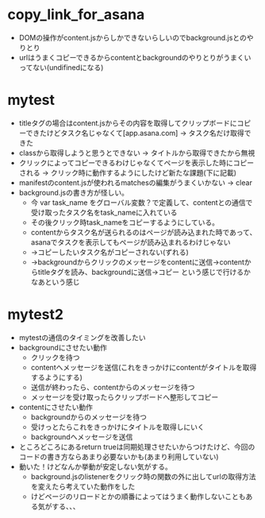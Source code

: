 # copy_link_for_asana
- DOMの操作がcontent.jsからしかできないらしいのでbackground.jsとのやりとり
- urlはうまくコピーできるからcontentとbackgroundのやりとりがうまくいってない(undifinedになる)

# mytest
- titleタグの場合はcontent.jsからその内容を取得してクリップボードにコピーできたけどタスク名じゃなくて[app.asana.com] -> タスク名だけ取得できた
- classから取得しようと思うとできない -> タイトルから取得できたから無視
- クリックによってコピーできるわけじゃなくてページを表示した時にコピーされる -> クリック時に動作するようにしたけど新たな課題(下に記載)
- manifestのcontent.jsが使われるmatchesの編集がうまくいかない -> clear
- background.jsの書き方が怪しい。
	- 今 var task_name をグローバル変数？で定義して、contentとの通信で受け取ったタスク名をtask_nameに入れている
	- その後クリック時task_nameをコピーするようにしている。
	- contentからタスク名が送られるのはページが読み込まれた時であって、asanaでタスクを表示してもページが読み込まれるわけじゃない
	- ->コピーしたいタスク名がコピーされない(ずれる)
	- ->backgroundからクリックのメッセージをcontentに送信->contentからtitleタグを読み、backgroundに送信->コピー という感じで行けるかなあという感じ

# mytest2
- mytestの通信のタイミングを改善したい
- backgroundにさせたい動作
	- クリックを待つ
	- contentへメッセージを送信(これをきっかけにcontentがタイトルを取得するようにする)
	- 送信が終わったら、contentからのメッセージを待つ
	- メッセージを受け取ったらクリップボードへ整形してコピー
- contentにさせたい動作
	- backgroundからのメッセージを待つ
	- 受けっとたらこれをきっかけにタイトルを取得しにいく
	- backgroundへメッセージを送信
- ところどころにあるreturn trueは同期処理させたいからつけたけど、今回のコードの書き方ならあまり必要ないかも(あまり利用していない)
- 動いた！けどなんか挙動が安定しない気がする。
	- background.jsのlistenerをクリック時の関数の外に出してurlの取得方法を変えたら考えていた動作をした
	- けどページのリロードとかの順番によってはうまく動作しないこともある気がする、、、

